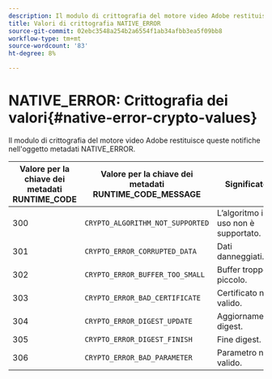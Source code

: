 ```yaml
---
description: Il modulo di crittografia del motore video Adobe restituisce queste notifiche nell'oggetto metadati NATIVE_ERROR.
title: Valori di crittografia NATIVE_ERROR
source-git-commit: 02ebc3548a254b2a6554f1ab34afbb3ea5f09bb8
workflow-type: tm+mt
source-wordcount: '83'
ht-degree: 8%

---
```


# NATIVE_ERROR: Crittografia dei valori{#native-error-crypto-values}

Il modulo di crittografia del motore video Adobe restituisce queste notifiche nell&#39;oggetto metadati NATIVE_ERROR.

| Valore per la chiave dei metadati RUNTIME_CODE | Valore per la chiave dei metadati RUNTIME_CODE_MESSAGE | Significato |
|---|---|---|
| 300 | `CRYPTO_ALGORITHM_NOT_SUPPORTED` | L’algoritmo in uso non è supportato. |
| 301 | `CRYPTO_ERROR_CORRUPTED_DATA` | Dati danneggiati. |
| 302 | `CRYPTO_ERROR_BUFFER_TOO_SMALL` | Buffer troppo piccolo. |
| 303 | `CRYPTO_ERROR_BAD_CERTIFICATE` | Certificato non valido. |
| 304 | `CRYPTO_ERROR_DIGEST_UPDATE` | Aggiornamento digest. |
| 305 | `CRYPTO_ERROR_DIGEST_FINISH` | Fine digest. |
| 306 | `CRYPTO_ERROR_BAD_PARAMETER` | Parametro non valido. |
